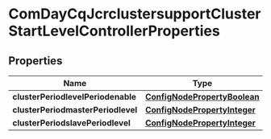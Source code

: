 
# ComDayCqJcrclustersupportClusterStartLevelControllerProperties

## Properties
Name | Type | Description | Notes
------------ | ------------- | ------------- | -------------
**clusterPeriodlevelPeriodenable** | [**ConfigNodePropertyBoolean**](ConfigNodePropertyBoolean.md) |  |  [optional]
**clusterPeriodmasterPeriodlevel** | [**ConfigNodePropertyInteger**](ConfigNodePropertyInteger.md) |  |  [optional]
**clusterPeriodslavePeriodlevel** | [**ConfigNodePropertyInteger**](ConfigNodePropertyInteger.md) |  |  [optional]



